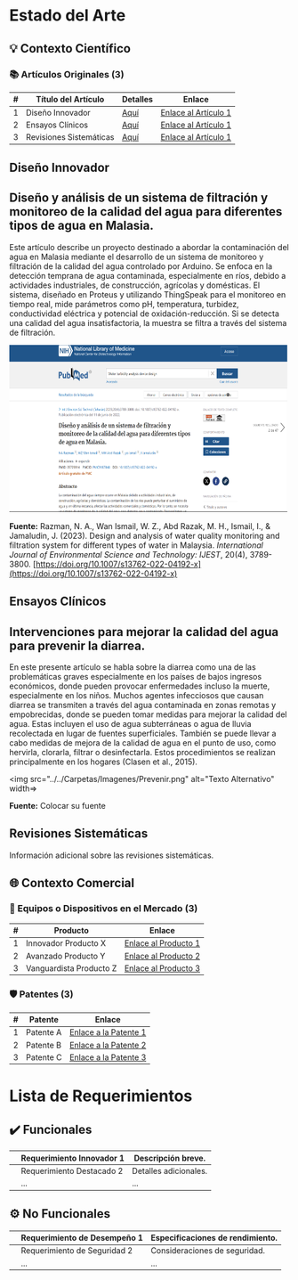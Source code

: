 # Estado del Arte

## 💡 Contexto Científico

### 📚 Artículos Originales (3)
| #   | Título del Artículo                 | Detalles                                      | Enlace                                 |
| --- | ----------------------------------- | --------------------------------------------- | ---------------------------------------|
| 1   | Diseño Innovador                    | [Aquí](#diseno-innovador)                     | [Enlace al Artículo 1](https://pubmed.ncbi.nlm.nih.gov/35729914/) |
| 2   | Ensayos Clínicos                    | [Aquí](#ensayos-clinicos)                     | [Enlace al Artículo 1](URL_Articulo_1) |
| 3   | Revisiones Sistemáticas             | [Aquí](#revisiones-sistematicas)              | [Enlace al Artículo 1](URL_Articulo_1) |

## Diseño Innovador <a name="diseno-innovador"></a>

##  Diseño y análisis de un sistema de filtración y monitoreo de la calidad del agua para diferentes tipos de agua en Malasia.

Este artículo describe un proyecto destinado a abordar la contaminación del agua en Malasia mediante el desarrollo de un sistema de monitoreo y filtración de la calidad del agua controlado por Arduino. Se enfoca en la detección temprana de agua contaminada, especialmente en ríos, debido a actividades industriales, de construcción, agrícolas y domésticas.
El sistema, diseñado en Proteus y utilizando ThingSpeak para el monitoreo en tiempo real, mide parámetros como pH, temperatura, turbidez, conductividad eléctrica y potencial de oxidación-reducción. Si se detecta una calidad del agua insatisfactoria, la muestra se filtra a través del sistema de filtración.

<img src="../../Carpetas/Imagenes/Articulo1.png" alt="Texto Alternativo" width="500" height="300">

**Fuente:** Razman, N. A., Wan Ismail, W. Z., Abd Razak, M. H., Ismail, I., & Jamaludin, J. (2023). Design and analysis of water quality monitoring and filtration system for different types of water in Malaysia. *International Journal of Environmental Science and Technology: IJEST*, 20(4), 3789-3800. [https://doi.org/10.1007/s13762-022-04192-x](https://doi.org/10.1007/s13762-022-04192-x)

## Ensayos Clínicos <a name="ensayos-clinicos"></a>

## Intervenciones para mejorar la calidad del agua para prevenir la diarrea.

En este presente artículo se habla sobre la diarrea como una de las  problemáticas  graves especialmente en los países de bajos ingresos económicos, donde pueden provocar enfermedades incluso la muerte, especialmente en los niños. Muchos agentes infecciosos que causan diarrea se transmiten a través del agua contaminada en zonas remotas y empobrecidas, donde se pueden tomar medidas para mejorar la calidad del agua. Estas incluyen el uso de agua subterráneas o agua de lluvia recolectada en lugar de fuentes superficiales. También se puede llevar a cabo medidas de mejora de la calidad de agua en el punto de uso, como hervirla, clorarla, filtrar o desinfectarla. Estos procedimientos se realizan principalmente en los hogares (Clasen et al., 2015).

<img src="../../Carpetas/Imagenes/Prevenir.png" alt="Texto Alternativo" width=>

**Fuente:** Colocar su fuente

## Revisiones Sistemáticas <a name="revisiones-sistematicas"></a>
Información adicional sobre las revisiones sistemáticas.

## 🌐 Contexto Comercial

### 🚀 Equipos o Dispositivos en el Mercado (3)
| #   | Producto                          | Enlace                                     |
| --- | ----------------------------------| ------------------------------------------ |
| 1   | Innovador Producto X              | [Enlace al Producto 1](URL_Producto_1)    |
| 2   | Avanzado Producto Y               | [Enlace al Producto 2](URL_Producto_2)    |
| 3   | Vanguardista Producto Z            | [Enlace al Producto 3](URL_Producto_3)    |

### 🛡️ Patentes (3)
| #   | Patente                          | Enlace                                 |
| --- | ---------------------------------| -------------------------------------- |
| 1   | Patente A                        | [Enlace a la Patente 1](URL_Patente_1) |
| 2   | Patente B                        | [Enlace a la Patente 2](URL_Patente_2) |
| 3   | Patente C                        | [Enlace a la Patente 3](URL_Patente_3) |

# Lista de Requerimientos

## ✔️ Funcionales
|   | Requerimiento Innovador 1           | Descripción breve.                        |
| - | ----------------------------------- | ----------------------------------------- |
|   | Requerimiento Destacado 2           | Detalles adicionales.                     |
|   | ...                                 | ...                                       |

## ⚙️ No Funcionales
|   | Requerimiento de Desempeño 1        | Especificaciones de rendimiento.          |
| - | ----------------------------------- | ----------------------------------------- |
|   | Requerimiento de Seguridad 2        | Consideraciones de seguridad.             |
|   | ...                                 | ...                                       |
